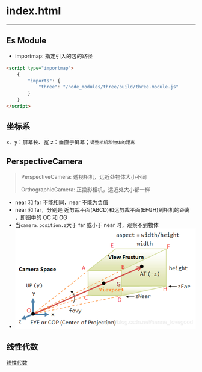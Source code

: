 # index.html

---

## Es Module

- importmap: 指定引入的包的路径

```html
<script type="importmap">
    {
        "imports": {
            "three": "/node_modules/three/build/three.module.js"
        }
    }
</script>
```

## 坐标系

x、y：屏幕长、宽
z：垂直于屏幕；`调整相机和物体的距离`

## PerspectiveCamera

> PerspectiveCamera: 透视相机，远近处物体大小不同
>
> OrthographicCamera: 正投影相机，远近处大小都一样

-   near 和 far 不能相同，near 不能为负值
-   near 和 far，分别是 近剪裁平面(ABCD)和远剪裁平面(EFGH)到相机的距离 ，即图中的 OC 和 OG
-   当`camera.position.z`大于 far 或小于 near 时，观察不到物体
-   ![img](../assets/image/note.png)

## 线性代数

[线性代数](https://blog.csdn.net/web2022050901/article/details/124748693)